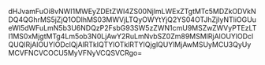 dHJvamFuOi8vNWI1MWEyZDEtZWI4ZS00NjlmLWExZTgtMTc5MDZkODVkNDQ4QGhrMS5jZjQ1ODlhMS03MWVjLTQyOWYtYjQ2YS04OTJhZjIyNTliOGUueWl5dWFuLmN5b3U6NDQzP2FsbG93SW5zZWN1cmU9MSZwZWVyPTEzLTI1MS0xMjgtMTg4Lm5ob3N0LjAwY2RuLmNvbSZ0Zm89MSMlRjAlOUYlODclQUQlRjAlOUYlODclQjAlRTklQTYlOTklRTYlQjglQUYlMjAwMSUyMCU3QyUyMCVFNCVCOCU5MyVFNyVCQSVCRgo=

